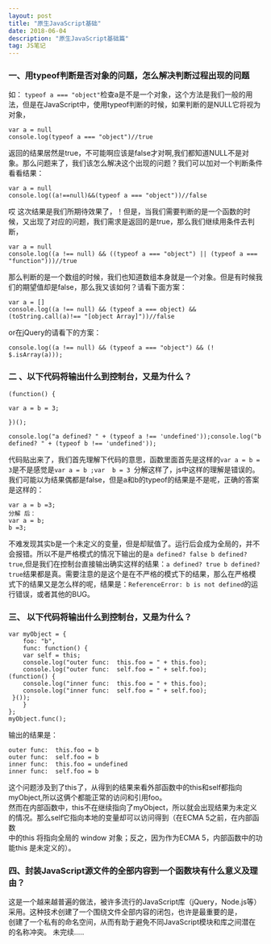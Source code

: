 ```yaml
---
layout: post
title: "原生JavaScript基础"
date: 2018-06-04
description: "原生JavaScript基础篇"
tag: JS笔记 
--- 
```

### 一、用typeof判断是否对象的问题，怎么解决判断过程出现的问题
如：
``` typeof a === "object" ```检查a是不是一个对象，这个方法是我们一般的用法，但是在JavaScript中，使用typeof判断的时候，如果判断的是NULL它将视为对象，
```
var a = null
console.log(typeof a === "object")//true
```
返回的结果居然是true，不可能啊应该是false才对啊,我们都知道NULL不是对象。那么问题来了，我们该怎么解决这个出现的问题？我们可以加对一个判断条件看看结果：
```
var a = null
console.log((a!==null)&&(typeof a === "object"))//false
```
哎 这次结果是我们所期待效果了，！但是，当我们需要判断的是一个函数的时候，又出现了对应的问题，我们需求是返回的是true，那么我们继续用条件去判断，
```
var a = null
console.log((a !== null) && ((typeof a === "object") || (typeof a === "function")))//true
```
那么判断的是一个数组的时候，我们也知道数组本身就是一个对象。但是有时候我们的期望值却是false，那么我又该如何？请看下面方案：
```
var a = []
console.log((a !== null) && (typeof a === object) && (toString.call(a)!== "[object Array]"))//false

```
or在jQuery的请看下的方案：
```
console.log((a !== null) && (typeof a === "object") && (! $.isArray(a)));
```
### 二 、以下代码将输出什么到控制台，又是为什么？
```
(function() {  

var a = b = 3;

})();

console.log("a defined? " + (typeof a !== 'undefined'));console.log("b defined? " + (typeof b !== 'undefined'));

```
代码贴出来了，我们首先理解下代码的意思，函数里面首先是这样的``` var a = b = 3 ```是不是感觉是``` var a = b ;var  b = 3  ```分解这样了，js中这样的理解是错误的。我们可能以为结果偶都是false，但是a和b的typeof的结果是不是呢，正确的答案是这样的：<br>
```
var a = b =3;
分解 后：
var a = b;
b =3;
```
不难发现其实b是一个未定义的变量，但是却赋值了。运行后会成为全局的，并不会报错。所以不是严格模式的情况下输出的是``` a defined? false
b defined? true ```,但是我们在控制台直接输出确实这样的结果：``` a defined? true b defined? true ```结果都是真。需要注意的是这个是在不严格的模式下的结果，那么在严格模式下的结果又是怎么样的呢，结果是：```ReferenceError: b is not defined```的运行错误，或者其他的BUG。<br>
### 三、 以下代码将输出什么到控制台，又是为什么？
```
var myObject = {
    foo: "b",
    func: function() { 
    var self = this;
    console.log("outer func:  this.foo = " + this.foo);
    console.log("outer func:  self.foo = " + self.foo);
(function() { 
    console.log("inner func:  this.foo = " + this.foo);
    console.log("inner func:  self.foo = " + self.foo);
 }());
    }
};
myObject.func();

```
输出的结果是：
```
outer func:  this.foo = b
outer func:  self.foo = b
inner func:  this.foo = undefined
inner func:  self.foo = b
```
这个问题涉及到了this了，从得到的结果来看外部函数中的this和self都指向myObject,所以这俩个都能正常的访问和引用foo。<br>
然而在内部函数中，this不在继续指向了myObject，所以就会出现结果为未定义的情况。那么self它指向本地的变量却可以访问得到（在ECMA 5之前，在内部函数<br>
中的this 将指向全局的 window 对象；反之，因为作为ECMA 5，内部函数中的功能this 是未定义的）。
### 四、封装JavaScript源文件的全部内容到一个函数块有什么意义及理由？
这是一个越来越普遍的做法，被许多流行的JavaScript库（jQuery，Node.js等）采用。这种技术创建了一个围绕文件全部内容的闭包，也许是最重要的是，<br>
创建了一个私有的命名空间，从而有助于避免不同JavaScript模块和库之间潜在的名称冲突。
 未完续.....
